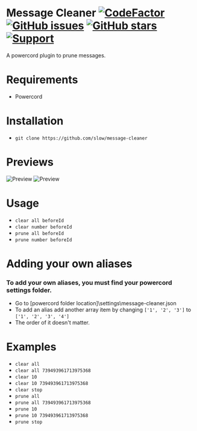# Message Cleaner [![CodeFactor](https://www.codefactor.io/repository/github/slow/message-cleaner/badge)](https://www.codefactor.io/repository/github/slow/message-cleaner) [![GitHub issues](https://img.shields.io/github/issues/slow/message-cleaner?style=flat)](https://github.com/slow/message-cleaner/issues) [![GitHub stars](https://img.shields.io/github/stars/slow/message-cleaner?style=flat)](https://github.com/slow/message-cleaner/stargazers) [![Support](https://img.shields.io/discord/887015827134632057)](https://discord.gg/HQ5N7Rcajc)

A powercord plugin to prune messages.

# Requirements

-  Powercord

# Installation

-  `git clone https://github.com/slow/message-cleaner`

# Previews

![Preview](https://i.imgur.com/GvPunQp.png)
![Preview](https://i.imgur.com/e9tgbwO.png)

# Usage

-  `clear all beforeId`
-  `clear number beforeId`
-  `prune all beforeId`
-  `prune number beforeId`

# Adding your own aliases

### To add your own aliases, you must find your powercord settings folder.

-  Go to [powercord folder location]\settings\message-cleaner.json
-  To add an alias add another array item by changing `['1', '2', '3']` to `['1', '2', '3', '4']`
-  The order of it doesn't matter.

# Examples

-  `clear all`
-  `clear all 739493961713975368`
-  `clear 10`
-  `clear 10 739493961713975368`
-  `clear stop`
-  `prune all`
-  `prune all 739493961713975368`
-  `prune 10`
-  `prune 10 739493961713975368`
-  `prune stop`
